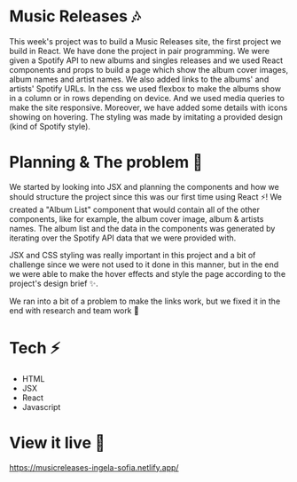 # Music Releases 🎶

This week's project was to build a  Music Releases site, the first project we build in React. We have done the project in pair programming.
We were given a Spotify API to new albums and singles releases and we used React components and props to build a page which show the album cover images, album names and artist names. We also added links to the albums' and artists' Spotify URLs.
In the css we used flexbox to make the albums show in a column or in rows depending on device. And we used media queries to make the site responsive. Moreover, we have added some details with icons showing on hovering. The styling was made by imitating a provided design (kind of Spotify style).

# Planning & The problem 🧩

We started by looking into JSX and planning the components and how we should structure the project since this was our first time using React ⚡️! We created a "Album List" component that would contain all of the other components, like for example, the album cover image, album & artists names. The album list and the data in the components was generated by iterating over the Spotify API data that we were provided with.

JSX and CSS styling was really important in this project and a bit of challenge since we were not used to it done in this manner, but in the end we were able to make the hover effects and style the page according to the project's design brief ✨.

We ran into a bit of a problem to make the links work, but we fixed it in the end with research and team work 🙌

# Tech ⚡️
- HTML
- JSX
- React
- Javascript 

# View it live 🔴
https://musicreleases-ingela-sofia.netlify.app/
